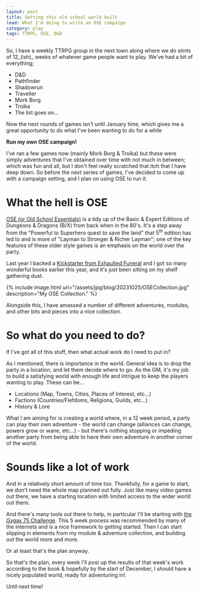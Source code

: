 ```yaml
---
layout: post
title: Getting this old school world built
lead: What I'm doing to write an OSE campaign
category: play
tags: TTRPG, OSE, D&D
---
```


So, I have a weekly TTRPG group in the next town along where we do stints of 12_(ish)_ weeks of whatever game people want to play. We've had a bit of everything;

- D&D
- Pathfinder
- Shadowrun
- Traveller
- Mork Borg
- Troika
- The list goes on...

Now the next rounds of games isn't until January time, which gives me a great opportunity to do what I've been wanting to do for a while

**Run my own OSE campaign!**

I've ran a few games now (mainly Mork Borg & Troika) but these were simply adventures that I've obtained over time with not much in between; which was fun and all, but I don't feel really scratched that itch that I have deep down. So before the next series of games, I've decided to come up with a campaign setting, and I plan on using OSE to run it.

# What the hell is OSE

[OSE (or Old School Essentials)](https://necroticgnome.com/) is a tidy up of the Basic & Expert Editions of Dungeons & Dragons (B/X) from back when in the 80's. It's a step away from the "Powerful to Superhero quest to save the land" that 5<sup>th</sup> edition has led to and is more of "Layman to Stronger & Richer Layman"; one of the key features of these older style games is an emphasis on the world over the party. 

Last year I backed a [Kickstarter from Exhaulted Funeral](https://www.kickstarter.com/projects/exaltedfuneral/old-school-essentials-fantasy-rpg-box-sets) and I got so many wonderful books earlier this year, and it's just been sitting on my shelf gathering dust.

{% include image.html url="/assets/jpg/blog/20231025/OSECollection.jpg" description="My OSE Collection." %}

Alongside this, I have amassed a number of different adventures, modules, and other bits and pieces into a nice collection.

# So what do you need to do?

If I've got all of this stuff, then what actual work do I need to put in?

As I mentioned, there is importance in the world. General idea is to drop the party in a location, and let them decide where to go. As the GM, it's my job to build a satisfying world with enough life and intrigue to keep the players wanting to play. These can be...

- Locations (Map, Towns, Cities, Places of Interest, etc...)
- Factions (Countries/Fiefdoms, Religions, Guilds, etc...)
- History & Lore

What I am aiming for is creating a world where, in a 12 week period, a party can play their own adventure - the world can change (alliances can change, powers grow or wane, etc...) - but there's nothing stopping or impeding another party from being able to have their own adventure in another corner of the world.

# Sounds like a lot of work

And in a relatively short amount of time too. Thankfully, for a game to start, we don't need the whole map planned out fully. Just like many video games out there, we have a starting location with limited access to the wider world out there.

And there's many tools out there to help, in particular I'll be starting with [the Gygax 75 Challenge](https://ia802600.us.archive.org/7/items/the-gygax-75-challenge-ttrpg-worldbuilding-resource/gygax75v3.2.pdf). This 5 week process was recommended by many of the internets and is a nice framework to getting started. Then I can start slipping in elements from my module & adventure collection, and building out the world more and more.

Or at least that's the plan anyway.

So that's the plan, every week I'll post up the results of that week's work according to the book & hopefully by the start of December, I should have a nicely populated world, ready for adventuring in!.

Until next time!